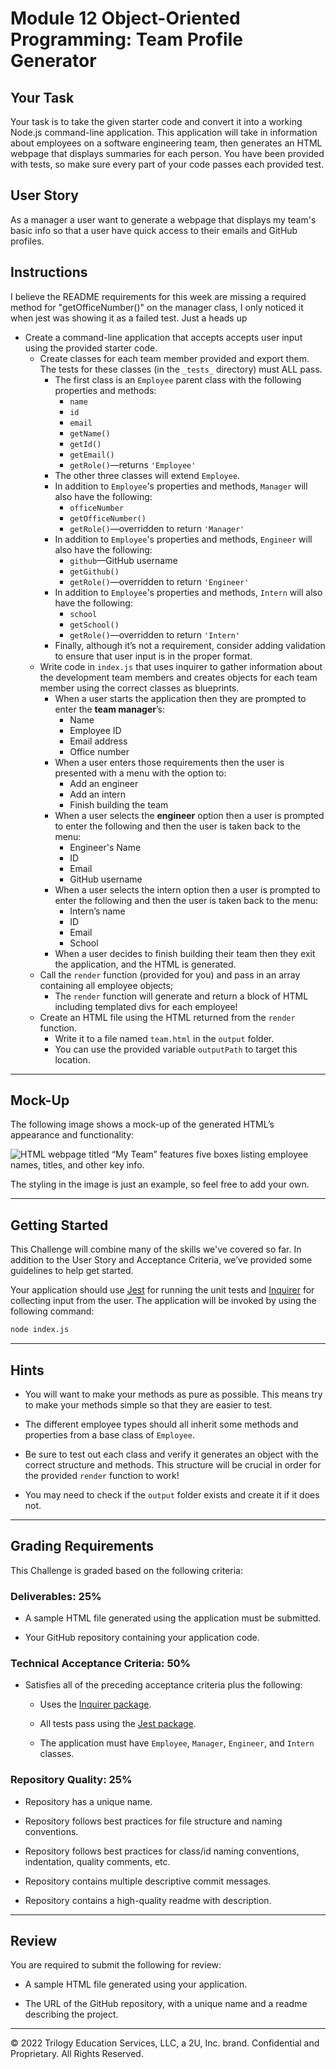 # Module 12 Object-Oriented Programming: Team Profile Generator

## Your Task

Your task is to take the given starter code and convert it into a working Node.js command-line application. This application will take in information about employees on a software engineering team, then generates an HTML webpage that displays summaries for each person. You have been provided with tests, so make sure every part of your code passes each provided test.

## User Story

As a manager a user want to generate a webpage that displays my team's basic info so that a user have quick access to their emails and GitHub profiles.

## Instructions

I believe the README requirements for this week are missing a required method for "getOfficeNumber()" on the manager class, I only noticed it when jest was showing it as a failed test. Just a heads up

- Create a command-line application that accepts accepts user input using the provided starter code.
  - Create classes for each team member provided and export them. The tests for these classes (in the `_tests_` directory) must ALL pass.
    - The first class is an `Employee` parent class with the following properties and methods:
      - `name`
      - `id`
      - `email`
      - `getName()`
      - `getId()`
      - `getEmail()`
      - `getRole()`&mdash;returns `'Employee'`
    - The other three classes will extend `Employee`.
    - In addition to `Employee`'s properties and methods, `Manager` will also have the following:
      - `officeNumber`
      - `getOfficeNumber()`
      - `getRole()`&mdash;overridden to return `'Manager'`
    - In addition to `Employee`'s properties and methods, `Engineer` will also have the following:
      - `github`&mdash;GitHub username
      - `getGithub()`
      - `getRole()`&mdash;overridden to return `'Engineer'`
    - In addition to `Employee`'s properties and methods, `Intern` will also have the following:
      - `school`
      - `getSchool()`
      - `getRole()`&mdash;overridden to return `'Intern'`
    - Finally, although it’s not a requirement, consider adding validation to ensure that user input is in the proper format.
  - Write code in `index.js` that uses inquirer to gather information about the development team members and creates objects for each team member using the correct classes as blueprints.
    - When a user starts the application then they are prompted to enter the **team manager**’s:
      - Name
      - Employee ID
      - Email address
      - Office number
    - When a user enters those requirements then the user is presented with a menu with the option to:
      - Add an engineer
      - Add an intern
      - Finish building the team
    - When a user selects the **engineer** option then a user is prompted to enter the following and then the user is taken back to the menu:
      - Engineer's Name
      - ID
      - Email
      - GitHub username
    - When a user selects the intern option then a user is prompted to enter the following and then the user is taken back to the menu:
      - Intern’s name
      - ID
      - Email
      - School
    - When a user decides to finish building their team then they exit the application, and the HTML is generated.
  - Call the `render` function (provided for you) and pass in an array containing all employee objects;
    - The `render` function will generate and return a block of HTML including templated divs for each employee!
  - Create an HTML file using the HTML returned from the `render` function.
    - Write it to a file named `team.html` in the `output` folder.
    - You can use the provided variable `outputPath` to target this location.

---

## Mock-Up

The following image shows a mock-up of the generated HTML’s appearance and functionality:

![HTML webpage titled “My Team” features five boxes listing employee names, titles, and other key info.](./Assets/14-object-oriented-programming-challenge-demo.png)

The styling in the image is just an example, so feel free to add your own.

---

## Getting Started

This Challenge will combine many of the skills we've covered so far. In addition to the User Story and Acceptance Criteria, we’ve provided some guidelines to help get started.

Your application should use [Jest](https://www.npmjs.com/package/jest) for running the unit tests and [Inquirer](https://www.npmjs.com/package/inquirer) for collecting input from the user. The application will be invoked by using the following command:

```bash
node index.js
```

---

## Hints

- You will want to make your methods as pure as possible. This means try to make your methods simple so that they are easier to test.

- The different employee types should all inherit some methods and properties from a base class of `Employee`.

- Be sure to test out each class and verify it generates an object with the correct structure and methods. This structure will be crucial in order for the provided `render` function to work!
- You may need to check if the `output` folder exists and create it if it does not.

---

## Grading Requirements

This Challenge is graded based on the following criteria:

### Deliverables: 25%

- A sample HTML file generated using the application must be submitted.

- Your GitHub repository containing your application code.

### Technical Acceptance Criteria: 50%

- Satisfies all of the preceding acceptance criteria plus the following:

  - Uses the [Inquirer package](https://www.npmjs.com/package/inquirer).

  - All tests pass using the [Jest package](https://www.npmjs.com/package/jest).

  - The application must have `Employee`, `Manager`, `Engineer`, and `Intern` classes.

### Repository Quality: 25%

- Repository has a unique name.

- Repository follows best practices for file structure and naming conventions.

- Repository follows best practices for class/id naming conventions, indentation, quality comments, etc.

- Repository contains multiple descriptive commit messages.

- Repository contains a high-quality readme with description.

---

## Review

You are required to submit the following for review:

- A sample HTML file generated using your application.

- The URL of the GitHub repository, with a unique name and a readme describing the project.

---

© 2022 Trilogy Education Services, LLC, a 2U, Inc. brand. Confidential and Proprietary. All Rights Reserved.
